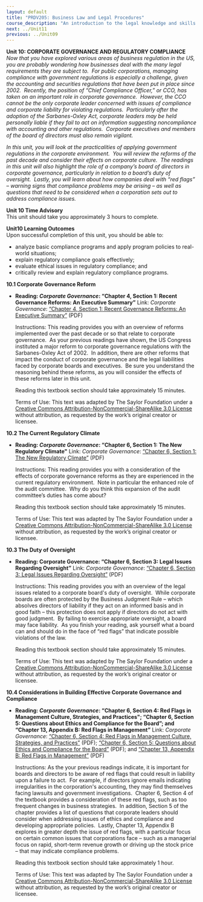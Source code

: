 ```yaml
---
layout: default
title: "PRDV205: Business Law and Legal Procedures"
course_description: "An introduction to the legal knowledge and skills that business administrators and paralegals must possess."
next: ../Unit11
previous: ../Unit09
---
```

**Unit 10: CORPORATE GOVERNANCE AND REGULATORY COMPLIANCE** <span
id="10"></span> 
*Now that you have explored various areas of business regulation in the
US, you are probably wondering how businesses deal with the many legal
requirements they are subject to.  For public corporations, managing
compliance with government regulations is especially a challenge, given
the accounting and securities regulations that have been put in place
since 2002.  Recently, the position of “Chief Compliance Officer,” or
CCO, has taken on an important role in corporate governance.  However,
the CCO cannot be the only corporate leader concerned with issues of
compliance and corporate liability for violating regulations. 
Particularly after the adoption of the Sarbanes-Oxley Act, corporate
leaders may be held personally liable if they fail to act on information
suggesting noncompliance with accounting and other regulations. 
Corporate executives and members of the board of directors must also
remain vigilant.*  
  
 *In this unit, you will look at the practicalities of applying
government regulations in the corporate environment.  You will review
the reforms of the past decade and consider their effects on corporate
culture.  The readings in this unit will also highlight the role of a
company’s board of directors in corporate governance, particularly in
relation to a board’s duty of oversight.  Lastly, you will learn about
how companies deal with “red flags” – warning signs that compliance
problems may be arising – as well as questions that need to be
considered when a corporation sets out to address compliance issues.*

**Unit 10 Time Advisory**  
This unit should take you approximately 3 hours to complete.

**Unit10 Learning Outcomes**  
Upon successful completion of this unit, you should be able to:
-   analyze basic compliance programs and apply program policies to
    real-world situations;
-   explain regulatory compliance goals effectively;
-   evaluate ethical issues in regulatory compliance; and
-   critically review and explain regulatory compliance programs.

**10.1 Corporate Governance Reform** <span id="10.1"></span> 
-   **Reading: *Corporate Governance*: “Chapter 4, Section 1: Recent
    Governance Reforms: An Executive Summary”**
    Link: *Corporate Governance*: [“Chapter 4, Section 1: Recent
    Governance Reforms: An Executive
    Summary”](http://www.saylor.org/site/wp-content/uploads/2013/06/Corporate-Governance-Ch4.pdf)
    (PDF)  
      
     Instructions: This reading provides you with an overview of reforms
    implemented over the past decade or so that relate to corporate
    governance.  As your previous readings have shown, the US Congress
    instituted a major reform to corporate governance regulations with
    the Sarbanes-Oxley Act of 2002.  In addition, there are other
    reforms that impact the conduct of corporate governance and the
    legal liabilities faced by corporate boards and executives.  Be sure
    you understand the reasoning behind these reforms, as you will
    consider the effects of these reforms later in this unit.  
      
     Reading this textbook section should take approximately 15
    minutes.  
      
     Terms of Use: This text was adapted by The Saylor Foundation under
    a [Creative Commons Attribution-NonCommercial-ShareAlike 3.0
    License](http://creativecommons.org/licenses/by-nc-sa/3.0/) without
    attribution, as requested by the work’s original creator or
    licensee.

**10.2 The Current Regulatory Climate** <span id="10.2"></span> 
-   **Reading: *Corporate Governance*: “Chapter 6, Section 1: The New
    Regulatory Climate"**
    Link: *Corporate Governance*: [“Chapter 6, Section 1: The New
    Regulatory
    Climate”](http://www.saylor.org/site/wp-content/uploads/2013/06/Corporate-Governance-Ch6.pdf)
    (PDF)  
      
     Instructions: This reading provides you with a consideration of the
    effects of corporate governance reforms as they are experienced in
    the current regulatory environment.  Note in particular the enhanced
    role of the audit committee.  Why do you think this expansion of the
    audit committee’s duties has come about?  
      
     Reading this textbook section should take approximately 15
    minutes.  
      
     Terms of Use: This text was adapted by The Saylor Foundation under
    a [Creative Commons Attribution-NonCommercial-ShareAlike 3.0
    License](http://creativecommons.org/licenses/by-nc-sa/3.0/) without
    attribution, as requested by the work’s original creator or
    licensee.

**10.3 The Duty of Oversight** <span id="10.3"></span> 
-   **Reading: Corporate Governance: “Chapter 6, Section 3: Legal Issues
    Regarding Oversight”**
    Link: *Corporate Governance*: [“Chapter 6, Section 3: Legal Issues
    Regarding
    Oversight”](http://www.saylor.org/site/wp-content/uploads/2013/06/Corporate-Governance-Ch6.pdf)
    (PDF)  
      
     Instructions: This reading provides you with an overview of the
    legal issues related to a corporate board's duty of oversight. 
    While corporate boards are often protected by the Business Judgment
    Rule – which absolves directors of liability if they act on an
    informed basis and in good faith – this protection does not apply if
    directors do not act with good judgment.  By failing to exercise
    appropriate oversight, a board may face liability.  As you finish
    your reading, ask yourself what a board can and should do in the
    face of “red flags” that indicate possible violations of the law.  
      
     Reading this textbook section should take approximately 15
    minutes.  
      
     Terms of Use: This text was adapted by The Saylor Foundation under
    a [Creative Commons Attribution-NonCommercial-ShareAlike 3.0
    License](http://creativecommons.org/licenses/by-nc-sa/3.0/) without
    attribution, as requested by the work’s original creator or
    licensee.

**10.4 Considerations in Building Effective Corporate Governance and
Compliance** <span id="10.4"></span> 
-   **Reading: *Corporate Governance*: “Chapter 6, Section 4: Red Flags
    in Management Culture, Strategies, and Practices"; “Chapter 6,
    Section 5: Questions about Ethics and Compliance for the Board”; and
    “Chapter 13, Appendix B: Red Flags in Management”**
    Link: *Corporate Governance*: [“Chapter 6, Section 4: Red Flags in
    Management Culture, Strategies, and
    Practices”](http://www.saylor.org/site/wp-content/uploads/2013/06/Corporate-Governance-Ch6.pdf)
    (PDF); [“Chapter 6, Section 5: Questions about Ethics and Compliance
    for the
    Board”](http://www.saylor.org/site/wp-content/uploads/2013/06/Corporate-Governance-Ch6.pdf)
    (PDF); and [“Chapter 13, Appendix B: Red Flags in
    Management”](http://www.saylor.org/site/wp-content/uploads/2013/06/Corporate-Governance-Ch13.pdf)
    (PDF)  
      
     Instructions: As the your previous readings indicate, it is
    important for boards and directors to be aware of red flags that
    could result in liability upon a failure to act.  For example, if
    directors ignore emails indicating irregularities in the
    corporation's accounting, they may find themselves facing lawsuits
    and government investigations.  Chapter 6, Section 4 of the textbook
    provides a consideration of these red flags, such as too frequent
    changes in business strategies.  In addition, Section 5 of the
    chapter provides a list of questions that corporate leaders should
    consider when addressing issues of ethics and compliance and
    developing appropriate policies.  Lastly, Chapter 13, Appendix B
    explores in greater depth the issue of red flags, with a particular
    focus on certain common issues that corporations face – such as a
    managerial focus on rapid, short-term revenue growth or driving up
    the stock price – that may indicate compliance problems.  
      
     Reading this textbook section should take approximately 1 hour.  
      
     Terms of Use: This text was adapted by The Saylor Foundation under
    a [Creative Commons Attribution-NonCommercial-ShareAlike 3.0
    License](http://creativecommons.org/licenses/by-nc-sa/3.0/) without
    attribution, as requested by the work’s original creator or
    licensee.


